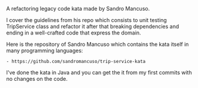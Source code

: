 A refactoring legacy code kata made by Sandro Mancuso.

I cover the guidelines from his repo which consists to unit testing TripService class and refactor it after that
breaking dependencies and ending in a well-crafted code that express the domain.

Here is the repository of Sandro Mancuso which contains the kata itself in many programming languages:

    - https://github.com/sandromancuso/trip-service-kata

I've done the kata in Java and you can get the it from my first commits with no changes on the code.

